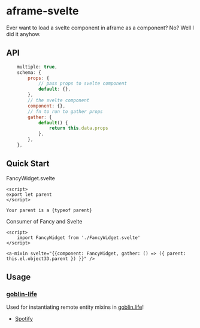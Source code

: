 # aframe-svelte

Ever want to load a svelte component in aframe as a component? No? Well I did it anyhow.

## API

```js
	multiple: true,
	schema: {
		props: {
			// pass props to svelte component
			default: {},
		},
		// the svelte component
		component: {},
		// fn to run to gather props
		gather: {
			default() {
				return this.data.props
			},
		},
	},
```

## Quick Start

FancyWidget.svelte

```svelte
<script>
export let parent
</script>

Your parent is a {typeof parent}
```

Consumer of Fancy and Svelte

```svelte
<script>
	import FancyWidget from './FancyWidget.svelte'
</script>

<a-mixin svelte="{{component: FancyWidget, gather: () => ({ parent: this.el.object3D.parent }) }}" />
```

## Usage

### [goblin-life](https://goblin.life/)

Used for instantiating remote entity mixins in [goblin.life](https://goblin.life)!

- [Spotify](https://open.spotify.com/playlist/37i9dQZF1E8U06Q5kJyehH?si=1-KQhYu9RvmUDCnFXCAwlw)
